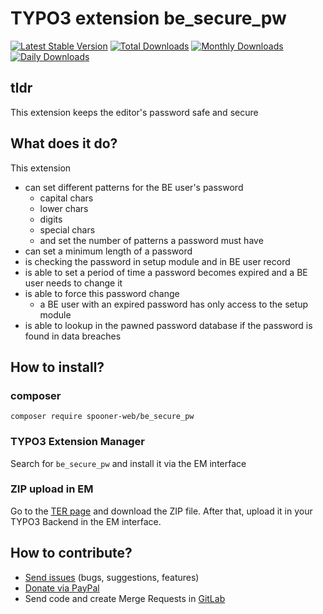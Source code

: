 # TYPO3 extension be_secure_pw

[![Latest Stable Version](https://poser.pugx.org/spooner-web/be_secure_pw/v/stable)](https://packagist.org/packages/spooner-web/be_secure_pw) [![Total Downloads](https://poser.pugx.org/spooner-web/be_secure_pw/downloads)](https://packagist.org/packages/spooner-web/be_secure_pw) [![Monthly
Downloads](https://poser.pugx.org/spooner-web/be_secure_pw/d/monthly)](https://packagist.org/packages/spooner-web/be_secure_pw) [![Daily Downloads](https://poser.pugx.org/spooner-web/be_secure_pw/d/daily)](https://packagist.org/packages/spooner-web/be_secure_pw)

## tldr

This extension keeps the editor's password safe and secure

## What does it do?

This extension

* can set different patterns for the BE user's password
    * capital chars
    * lower chars
    * digits
    * special chars
    * and set the number of patterns a password must have
* can set a minimum length of a password
* is checking the password in setup module and in BE user record
* is able to set a period of time a password becomes expired and a BE user needs to change it
* is able to force this password change
    * a BE user with an expired password has only access to the setup module
* is able to lookup in the pawned password database if the password is found in data breaches

## How to install?

### composer

`composer require spooner-web/be_secure_pw`

### TYPO3 Extension Manager

Search for `be_secure_pw` and install it via the EM interface

### ZIP upload in EM

Go to the [TER page](https://extensions.typo3.org/extension/be_secure_pw) and download the ZIP file. After that, upload it in your
TYPO3 Backend in the EM interface.

## How to contribute?

* [Send issues](https://git.spooner.io/spooner/be_secure_pw/issues) (bugs, suggestions, features)
* [Donate via PayPal](https://paypal.me/Tomalo/50)
* Send code and create Merge Requests in [GitLab](https://git.spooner.io/spooner/be_secure_pw)
